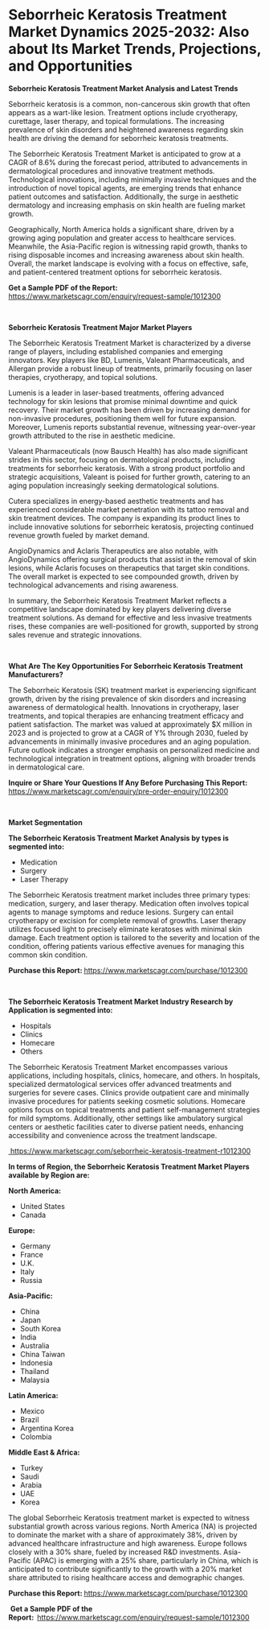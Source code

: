 <p><h1>Seborrheic Keratosis Treatment Market Dynamics 2025-2032: Also about Its Market Trends, Projections, and Opportunities</h1></p><p><strong>Seborrheic Keratosis Treatment Market Analysis and Latest Trends</strong></p>
<p><p>Seborrheic keratosis is a common, non-cancerous skin growth that often appears as a wart-like lesion. Treatment options include cryotherapy, curettage, laser therapy, and topical formulations. The increasing prevalence of skin disorders and heightened awareness regarding skin health are driving the demand for seborrheic keratosis treatments. </p><p>The Seborrheic Keratosis Treatment Market is anticipated to grow at a CAGR of 8.6% during the forecast period, attributed to advancements in dermatological procedures and innovative treatment methods. Technological innovations, including minimally invasive techniques and the introduction of novel topical agents, are emerging trends that enhance patient outcomes and satisfaction. Additionally, the surge in aesthetic dermatology and increasing emphasis on skin health are fueling market growth.</p><p>Geographically, North America holds a significant share, driven by a growing aging population and greater access to healthcare services. Meanwhile, the Asia-Pacific region is witnessing rapid growth, thanks to rising disposable incomes and increasing awareness about skin health. Overall, the market landscape is evolving with a focus on effective, safe, and patient-centered treatment options for seborrheic keratosis.</p></p>
<p><strong>Get a Sample PDF of the Report:&nbsp;</strong> <a href="https://www.marketscagr.com/enquiry/request-sample/1012300?utm_campaign=3353&utm_medium=2&utm_source=Github&utm_content=ia&utm_term=16042025&utm_id=seborrheic-keratosis-treatment">https://www.marketscagr.com/enquiry/request-sample/1012300</a></p>
<p>&nbsp;</p>
<p><strong>Seborrheic Keratosis Treatment Major Market Players</strong></p>
<p><p>The Seborrheic Keratosis Treatment Market is characterized by a diverse range of players, including established companies and emerging innovators. Key players like BD, Lumenis, Valeant Pharmaceuticals, and Allergan provide a robust lineup of treatments, primarily focusing on laser therapies, cryotherapy, and topical solutions.</p><p>Lumenis is a leader in laser-based treatments, offering advanced technology for skin lesions that promise minimal downtime and quick recovery. Their market growth has been driven by increasing demand for non-invasive procedures, positioning them well for future expansion. Moreover, Lumenis reports substantial revenue, witnessing year-over-year growth attributed to the rise in aesthetic medicine.</p><p>Valeant Pharmaceuticals (now Bausch Health) has also made significant strides in this sector, focusing on dermatological products, including treatments for seborrheic keratosis. With a strong product portfolio and strategic acquisitions, Valeant is poised for further growth, catering to an aging population increasingly seeking dermatological solutions.</p><p>Cutera specializes in energy-based aesthetic treatments and has experienced considerable market penetration with its tattoo removal and skin treatment devices. The company is expanding its product lines to include innovative solutions for seborrheic keratosis, projecting continued revenue growth fueled by market demand.</p><p>AngioDynamics and Aclaris Therapeutics are also notable, with AngioDynamics offering surgical products that assist in the removal of skin lesions, while Aclaris focuses on therapeutics that target skin conditions. The overall market is expected to see compounded growth, driven by technological advancements and rising awareness.</p><p>In summary, the Seborrheic Keratosis Treatment Market reflects a competitive landscape dominated by key players delivering diverse treatment solutions. As demand for effective and less invasive treatments rises, these companies are well-positioned for growth, supported by strong sales revenue and strategic innovations.</p></p>
<p>&nbsp;</p>
<p><strong>What Are The Key Opportunities For Seborrheic Keratosis Treatment Manufacturers?</strong></p>
<p><p>The Seborrheic Keratosis (SK) treatment market is experiencing significant growth, driven by the rising prevalence of skin disorders and increasing awareness of dermatological health. Innovations in cryotherapy, laser treatments, and topical therapies are enhancing treatment efficacy and patient satisfaction. The market was valued at approximately $X million in 2023 and is projected to grow at a CAGR of Y% through 2030, fueled by advancements in minimally invasive procedures and an aging population. Future outlook indicates a stronger emphasis on personalized medicine and technological integration in treatment options, aligning with broader trends in dermatological care.</p></p>
<p><strong>Inquire or Share Your Questions If Any Before Purchasing This Report:</strong> <a href="https://www.marketscagr.com/enquiry/pre-order-enquiry/1012300?utm_campaign=3353&utm_medium=2&utm_source=Github&utm_content=ia&utm_term=16042025&utm_id=seborrheic-keratosis-treatment">https://www.marketscagr.com/enquiry/pre-order-enquiry/1012300</a></p>
<p>&nbsp;</p>
<p><strong>Market Segmentation</strong></p>
<p><strong>The Seborrheic Keratosis Treatment Market Analysis by types is segmented into:</strong></p>
<p><ul><li>Medication</li><li>Surgery</li><li>Laser Therapy</li></ul></p>
<p><p>The Seborrheic Keratosis treatment market includes three primary types: medication, surgery, and laser therapy. Medication often involves topical agents to manage symptoms and reduce lesions. Surgery can entail cryotherapy or excision for complete removal of growths. Laser therapy utilizes focused light to precisely eliminate keratoses with minimal skin damage. Each treatment option is tailored to the severity and location of the condition, offering patients various effective avenues for managing this common skin condition.</p></p>
<p><strong>Purchase this Report:&nbsp;</strong><a href="https://www.marketscagr.com/purchase/1012300?utm_campaign=3353&utm_medium=2&utm_source=Github&utm_content=ia&utm_term=16042025&utm_id=seborrheic-keratosis-treatment">https://www.marketscagr.com/purchase/1012300</a></p>
<p>&nbsp;</p>
<p><strong>The Seborrheic Keratosis Treatment Market Industry Research by Application is segmented into:</strong></p>
<p><ul><li>Hospitals</li><li>Clinics</li><li>Homecare</li><li>Others</li></ul></p>
<p><p>The Seborrheic Keratosis Treatment Market encompasses various applications, including hospitals, clinics, homecare, and others. In hospitals, specialized dermatological services offer advanced treatments and surgeries for severe cases. Clinics provide outpatient care and minimally invasive procedures for patients seeking cosmetic solutions. Homecare options focus on topical treatments and patient self-management strategies for mild symptoms. Additionally, other settings like ambulatory surgical centers or aesthetic facilities cater to diverse patient needs, enhancing accessibility and convenience across the treatment landscape.</p></p>
<p><a href="https://www.marketscagr.com/seborrheic-keratosis-treatment-r1012300?utm_campaign=3353&utm_medium=2&utm_source=Github&utm_content=ia&utm_term=16042025&utm_id=seborrheic-keratosis-treatment">&nbsp;https://www.marketscagr.com/seborrheic-keratosis-treatment-r1012300</a></p>
<p><strong>In terms of Region, the Seborrheic Keratosis Treatment Market Players available by Region are:</strong></p>
<p>
    <p> <strong> North America: </strong>
        <ul>
            <li>United States</li>
            <li>Canada</li>
        </ul>
        </p> 
    <p> <strong> Europe: </strong>
        <ul>
            <li>Germany</li>
            <li>France</li>
            <li>U.K.</li>
            <li>Italy</li>
            <li>Russia</li>
        </ul>
        </p> 
    <p> <strong> Asia-Pacific: </strong>
        <ul>
            <li>China</li>
            <li>Japan</li>
            <li>South Korea</li>
            <li>India</li>
            <li>Australia</li>
            <li>China Taiwan</li>
            <li>Indonesia</li>
            <li>Thailand</li>
            <li>Malaysia</li>
        </ul>
        </p> 
    <p> <strong> Latin America: </strong>
        <ul>
            <li>Mexico</li>
            <li>Brazil</li>
            <li>Argentina Korea</li>
            <li>Colombia</li>
        </ul>
        </p> 
    <p> <strong> Middle East & Africa: </strong>
        <ul>
            <li>Turkey</li>
            <li>Saudi</li>
            <li>Arabia</li>
            <li>UAE</li>
            <li>Korea</li>
        </ul>
    </p>
    </p>
<p><p>The global Seborrheic Keratosis treatment market is expected to witness substantial growth across various regions. North America (NA) is projected to dominate the market with a share of approximately 38%, driven by advanced healthcare infrastructure and high awareness. Europe follows closely with a 30% share, fueled by increased R&D investments. Asia-Pacific (APAC) is emerging with a 25% share, particularly in China, which is anticipated to contribute significantly to the growth with a 20% market share attributed to rising healthcare access and demographic changes.</p></p>
<p><strong>Purchase this Report: </strong><a href="https://www.marketscagr.com/purchase/1012300?utm_campaign=3353&utm_medium=2&utm_source=Github&utm_content=ia&utm_term=16042025&utm_id=seborrheic-keratosis-treatment">https://www.marketscagr.com/purchase/1012300</a></p>
<p>&nbsp;<strong>Get a Sample PDF of the Report:&nbsp;&nbsp;</strong><a href="https://www.marketscagr.com/enquiry/request-sample/1012300?utm_campaign=3353&utm_medium=2&utm_source=Github&utm_content=ia&utm_term=16042025&utm_id=seborrheic-keratosis-treatment">https://www.marketscagr.com/enquiry/request-sample/1012300</a></p>
<p><strong></strong></p>
<p><p></p><p></p><p></p></p>